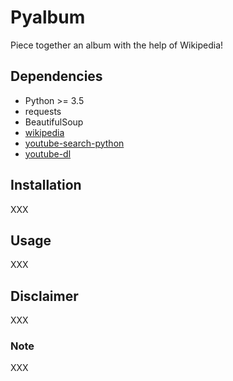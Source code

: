 # Pyalbum

Piece together an album with the help of Wikipedia!

## Dependencies

* Python >= 3.5
* requests
* BeautifulSoup
* [wikipedia](https://github.com/goldsmith/Wikipedia)
* [youtube-search-python](https://github.com/alexmercerind/youtube-search-python)
* [youtube-dl](https://github.com/ytdl-org/youtube-dl)

## Installation

XXX

## Usage

XXX

## Disclaimer

XXX

### Note

XXX